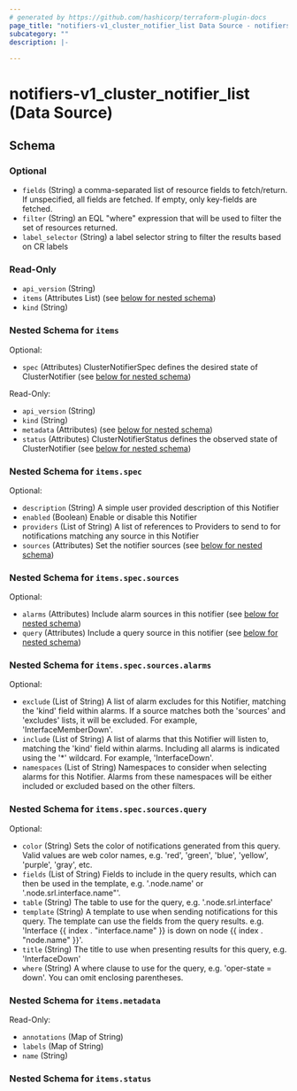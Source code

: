 ```yaml
---
# generated by https://github.com/hashicorp/terraform-plugin-docs
page_title: "notifiers-v1_cluster_notifier_list Data Source - notifiers-v1"
subcategory: ""
description: |-
  
---
```


# notifiers-v1_cluster_notifier_list (Data Source)





<!-- schema generated by tfplugindocs -->
## Schema

### Optional

- `fields` (String) a comma-separated list of resource fields to fetch/return.  If unspecified, all fields are fetched.  If empty, only key-fields are fetched.
- `filter` (String) an EQL "where" expression that will be used to filter the set of resources returned.
- `label_selector` (String) a label selector string to filter the results based on CR labels

### Read-Only

- `api_version` (String)
- `items` (Attributes List) (see [below for nested schema](#nestedatt--items))
- `kind` (String)

<a id="nestedatt--items"></a>
### Nested Schema for `items`

Optional:

- `spec` (Attributes) ClusterNotifierSpec defines the desired state of ClusterNotifier (see [below for nested schema](#nestedatt--items--spec))

Read-Only:

- `api_version` (String)
- `kind` (String)
- `metadata` (Attributes) (see [below for nested schema](#nestedatt--items--metadata))
- `status` (Attributes) ClusterNotifierStatus defines the observed state of ClusterNotifier (see [below for nested schema](#nestedatt--items--status))

<a id="nestedatt--items--spec"></a>
### Nested Schema for `items.spec`

Optional:

- `description` (String) A simple user provided description of this Notifier
- `enabled` (Boolean) Enable or disable this Notifier
- `providers` (List of String) A list of references to Providers to send to for notifications matching any source in this Notifier
- `sources` (Attributes) Set the notifier sources (see [below for nested schema](#nestedatt--items--spec--sources))

<a id="nestedatt--items--spec--sources"></a>
### Nested Schema for `items.spec.sources`

Optional:

- `alarms` (Attributes) Include alarm sources in this notifier (see [below for nested schema](#nestedatt--items--spec--sources--alarms))
- `query` (Attributes) Include a query source in this notifier (see [below for nested schema](#nestedatt--items--spec--sources--query))

<a id="nestedatt--items--spec--sources--alarms"></a>
### Nested Schema for `items.spec.sources.alarms`

Optional:

- `exclude` (List of String) A list of alarm excludes for this Notifier, matching the 'kind' field within alarms.
If a source matches both the 'sources' and 'excludes' lists, it will be excluded.
For example, 'InterfaceMemberDown'.
- `include` (List of String) A list of alarms that this Notifier will listen to, matching the 'kind' field within alarms.
Including all alarms is indicated using the '*' wildcard.
For example, 'InterfaceDown'.
- `namespaces` (List of String) Namespaces to consider when selecting alarms for this Notifier.
Alarms from these namespaces will be either included or excluded based on the other filters.


<a id="nestedatt--items--spec--sources--query"></a>
### Nested Schema for `items.spec.sources.query`

Optional:

- `color` (String) Sets the color of notifications generated from this query. Valid values are web color names, e.g. 'red', 'green', 'blue', 'yellow', 'purple', 'gray', etc.
- `fields` (List of String) Fields to include in the query results, which can then be used in the template,
e.g. '.node.name' or '.node.srl.interface.name"'.
- `table` (String) The table to use for the query, e.g. '.node.srl.interface'
- `template` (String) A template to use when sending notifications for this query. The template can use the fields from the query results.
e.g. 'Interface {{ index . "interface.name" }} is down on node {{ index . "node.name" }}'.
- `title` (String) The title to use when presenting results for this query, e.g. 'InterfaceDown'
- `where` (String) A where clause to use for the query, e.g. 'oper-state = down'. You can omit enclosing parentheses.




<a id="nestedatt--items--metadata"></a>
### Nested Schema for `items.metadata`

Read-Only:

- `annotations` (Map of String)
- `labels` (Map of String)
- `name` (String)


<a id="nestedatt--items--status"></a>
### Nested Schema for `items.status`
